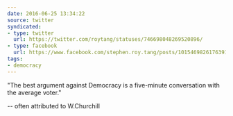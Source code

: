 ```yaml
---
date: 2016-06-25 13:34:22
source: twitter
syndicated:
- type: twitter
  url: https://twitter.com/roytang/statuses/746698048269520896/
- type: facebook
  url: https://www.facebook.com/stephen.roy.tang/posts/10154698261763912
tags:
- democracy
---
```


"The best argument against Democracy is a five-minute conversation with the average voter." 

-- often attributed to W.Churchill